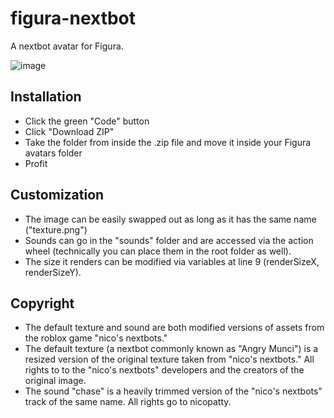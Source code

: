 # figura-nextbot
A nextbot avatar for Figura.

![image](https://github.com/EmeraldImpulse7/figura-nextbot/assets/61766021/abe65513-216c-467e-a1dd-be2a2ed89e26)

## Installation
- Click the green "Code" button
- Click "Download ZIP"
- Take the folder from inside the .zip file and move it inside your Figura avatars folder
- Profit

## Customization
- The image can be easily swapped out as long as it has the same name ("texture.png")
- Sounds can go in the "sounds" folder and are accessed via the action wheel (technically you can place them in the root folder as well).
- The size it renders can be modified via variables at line 9 (renderSizeX, renderSizeY).

## Copyright
- The default texture and sound are both modified versions of assets from the roblox game "nico's nextbots."
- The default texture (a nextbot commonly known as "Angry Munci") is a resized version of the original texture taken from "nico's nextbots." All rights to to the "nico's nextbots" developers and the creators of the original image.
- The sound "chase" is a heavily trimmed version of the "nico's nextbots" track of the same name. All rights go to nicopatty.
